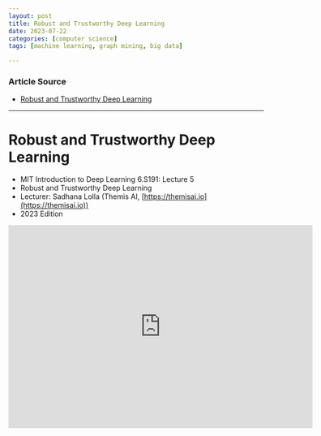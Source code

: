 ```yaml
---
layout: post
title: Robust and Trustworthy Deep Learning
date: 2023-07-22
categories: [computer science]
tags: [machine learning, graph mining, big data]

---
```


### Article Source

* [Robust and Trustworthy Deep Learning](https://www.youtube.com/watch?v=kIiO4VSrivU&list=PLtBw6njQRU-rwp5__7C0oIVt26ZgjG9NI&index=5)


---

# Robust and Trustworthy Deep Learning

* MIT Introduction to Deep Learning 6.S191: Lecture 5
* Robust and Trustworthy Deep Learning
* Lecturer: Sadhana Lolla (Themis AI, [https://themisai.io](https://themisai.io))
* 2023 Edition

<iframe width="600" height="400" src="https://www.youtube.com/embed/kIiO4VSrivU" title="YouTube video player" frameborder="0" allow="accelerometer; autoplay; clipboard-write; encrypted-media; gyroscope; picture-in-picture; web-share" allowfullscreen></iframe>